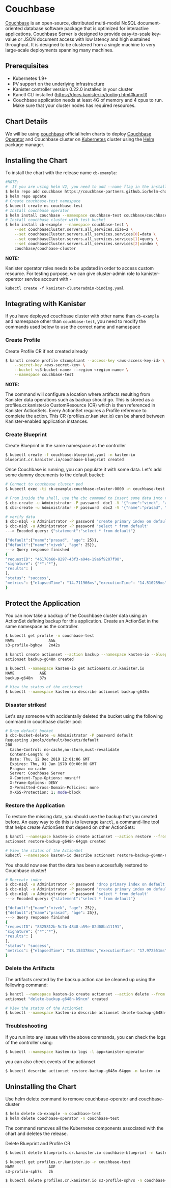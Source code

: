 # Couchbase

[Couchbase](https://www.couchbase.com) is an open-source, distributed multi-model NoSQL document-oriented database software package that is optimized for interactive applications. Couchbase Server is designed to provide easy-to-scale key-value or JSON document access with low latency and high sustained throughput. It is designed to be clustered from a single machine to very large-scale deployments spanning many machines.

## Prerequisites

* Kubernetes 1.9+
* PV support on the underlying infrastructure
* Kanister controller version 0.22.0 installed in your cluster
* Kanctl CLI installed (https://docs.kanister.io/tooling.html#kanctl)
* Couchbase application needs at least 4G of memory and 4 cpus to run. Make sure that your cluster nodes has required resources.

## Chart Details

We will be using [couchbase](https://github.com/couchbase-partners/helm-charts) official helm charts to deploy [Couchbase Operator](https://docs.couchbase.com/operator/current/overview.html) and Couchbase cluster on [Kubernetes](http://kubernetes.io) cluster using the [Helm](https://helm.sh) package manager.

## Installing the Chart

To install the chart with the release name `cb-example`:

```bash
#NOTE:
#  If you are using helm V2, you need to add --name flag in the installation command
$ helm repo add couchbase https://couchbase-partners.github.io/helm-charts
$ helm repo update
# Create couchbase-test namespace
$ kubectl create ns couchbase-test
# Install couchbase operator
$ helm install couchbase --namespace couchbase-test couchbase/couchbase-operator
# Install couchbase cluster with test bucket
$ helm install cb-example --namespace couchbase-test \
    --set couchbaseCluster.servers.all_services.size=2 \
    --set couchbaseCluster.servers.all_services.services[0]=data \
    --set couchbaseCluster.servers.all_services.services[1]=query \
    --set couchbaseCluster.servers.all_services.services[2]=index \
    couchbase/couchbase-cluster
```

**NOTE:**

Kanister operator roles needs to be updated in order to access custom resource.
For testing purpose, we can give cluster-admin role to kanister-operator service account with -

`kubectl create -f kanister-clusteradmin-binding.yaml`

## Integrating with Kanister

If you have deployed couchbase cluster with other name than `cb-example` and namespace other than `couchbase-test`, you need to modify the commands used below to use the correct name and namespace

### Create Profile

Create Profile CR if not created already

```bash
$ kanctl create profile s3compliant --access-key <aws-access-key-id> \
	--secret-key <aws-secret-key> \
	--bucket <s3-bucket-name> --region <region-name> \
	--namespace couchbase-test
```

**NOTE:**

The command will configure a location where artifacts resulting from Kanister data operations such as backup should go. This is stored as a profiles.cr.kanister.io CustomResource (CR) which is then referenced in Kanister ActionSets. Every ActionSet requires a Profile reference to complete the action. This CR (profiles.cr.kanister.io) can be shared between Kanister-enabled application instances.


### Create Blueprint

Create Blueprint in the same namespace as the controller

```bash
$ kubectl create -f couchbase-blueprint.yaml -n kasten-io
blueprint.cr.kanister.io/couchbase-blueprint created
```

Once Couchbase is running, you can populate it with some data. Let's add some dummy documents to the default bucket:

```bash
# Connect to couchbase cluster pod
$ kubectl exec -ti cb-example-couchbase-cluster-0000 -n couchbase-test -- bash

# From inside the shell, use the cbc command to insert some data into the default bucket
$ cbc-create -u Administrator -P password  doc1 -V '{"name":"vivek", "age": 25}'
$ cbc-create -u Administrator -P password  doc2 -V '{"name":"prasad", "age": 25}'

# verify data
$ cbc-n1ql -u Administrator -P password 'create primary index on default'
$ cbc-n1ql -u Administrator -P password 'select * from default'
---> Encoded query: {"statement":"select * from default"}

{"default":{"name":"prasad", "age": 25}},
{"default":{"name":"vivek", "age": 25}},
---> Query response finished
{
"requestID": "46178b60-8297-43f3-a94e-19a6f9207f98",
"signature": {"*":"*"},
"results": [
],
"status": "success",
"metrics": {"elapsedTime": "14.711966ms","executionTime": "14.510259ms","resultCount": 1,"resultSize": 40}
}
```

## Protect the Application

You can now take a backup of the Couchbase cluster data using an ActionSet defining backup for this application. Create an ActionSet in the same namespace as the controller.

```bash
$ kubectl get profile -n couchbase-test
NAME               AGE
s3-profile-bghqw   2m42s

$ kanctl create actionset --action backup --namespace kasten-io --blueprint couchbase-blueprint --profile couchbase-test/s3-profile-bghqw --objects couchbase.com/v1/couchbaseclusters/couchbase-test/cb-example-couchbase-cluster
actionset backup-g648n created

$ kubectl --namespace kasten-io get actionsets.cr.kanister.io
NAME           AGE
backup-g648n   37s

# View the status of the actionset
$ kubectl --namespace kasten-io describe actionset backup-g648n
```

### Disaster strikes!

Let's say someone with accidentally deleted the bucket using the following command in couchbase cluster pod:

```bash
# Drop default bucket
$ cbc-bucket-delete -u Administrator -P password default
Requesting /pools/default/buckets/default
200
  Cache-Control: no-cache,no-store,must-revalidate
  Content-Length: 0
  Date: Thu, 12 Dec 2019 12:01:06 GMT
  Expires: Thu, 01 Jan 1970 00:00:00 GMT
  Pragma: no-cache
  Server: Couchbase Server
  X-Content-Type-Options: nosniff
  X-Frame-Options: DENY
  X-Permitted-Cross-Domain-Policies: none
  X-XSS-Protection: 1; mode=block
```

### Restore the Application

To restore the missing data, you should use the backup that you created before. An easy way to do this is to leverage `kanctl`, a command-line tool that helps create ActionSets that depend on other ActionSets:

```bash
$ kanctl --namespace kasten-io create actionset --action restore --from "backup-g648n"
actionset restore-backup-g648n-64gqm created

# View the status of the ActionSet
kubectl --namespace kasten-io describe actionset restore-backup-g648n-64gqm
```

You should now see that the data has been successfully restored to Couchbase cluster!

```bash
# Recreate index
$ cbc-n1ql -u Administrator -P password 'drop primary index on default'
$ cbc-n1ql -u Administrator -P password 'create primary index on default'
$ cbc-n1ql -u Administrator -P password 'select * from default'
---> Encoded query: {"statement":"select * from default"}

{"default":{"name":"vivek", "age": 25}},
{"default":{"name":"prasad", "age": 25}},
---> Query response finished
{
"requestID": "8325812b-5c7b-4848-a59e-82d08ba11191",
"signature": {"*":"*"},
"results": [
],
"status": "success",
"metrics": {"elapsedTime": "18.153378ms","executionTime": "17.972551ms","resultCount": 2,"resultSize": 79}
}
```

### Delete the Artifacts

The artifacts created by the backup action can be cleaned up using the following command:

```bash
$ kanctl --namespace kasten-io create actionset --action delete --from "backup-g648n"
actionset "delete-backup-g648n-k9ncm" created

# View the status of the ActionSet
$ kubectl --namespace kasten-io describe actionset delete-backup-g648n-k9ncm
```

### Troubleshooting

If you run into any issues with the above commands, you can check the logs of the controller using:

```bash
$ kubectl --namespace kasten-io logs -l app=kanister-operator
```

you can also check events of the actionset

```bash
$ kubectl describe actionset restore-backup-g648n-64gqm -n kasten-io
```

## Uninstalling the Chart

Use helm delete command to remove couchbase-operator and couchbase-cluster

```bash
$ helm delete cb-example -n couchbase-test
$ helm delete couchbase-operator -n couchbase-test
```

The command removes all the Kubernetes components associated with the chart and deletes the release.

Delete Blueprint and Profile CR

```bash
$ kubectl delete blueprints.cr.kanister.io couchbase-blueprint -n kasten-io

$ kubectl get profiles.cr.kanister.io -n couchbase-test
NAME               AGE
s3-profile-sph7s   2h

$ kubectl delete profiles.cr.kanister.io s3-profile-sph7s -n couchbase-test
```
